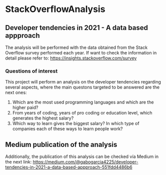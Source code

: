 # StackOverflowAnalysis

## Developer tendencies in 2021 - A data based appproach

The analysis will be performed with the data obtained from the Stack Overflow survey performed each year. If want to check the information in detail please refer to: https://insights.stackoverflow.com/survey

### Questions of interest

This project will perform an analysis on the developer tendencies regarding several aspects, where the main questons targeted to be answered are the next ones:

1. Which are the most used programming languages and which are the higher paid?
2. From years of coding, years of pro coding or education level, which generates the highest salary?
3. Which way to learn gives the biggest salary? In which type of companies each of these ways to learn people work?

## Medium publication of the analysis

Additionally, the publication of this analysis can be checked vía Medium in the next link: https://medium.com/@gabogarcia4225/developer-tendencies-in-2021-a-data-based-appproach-551fdd4486b6